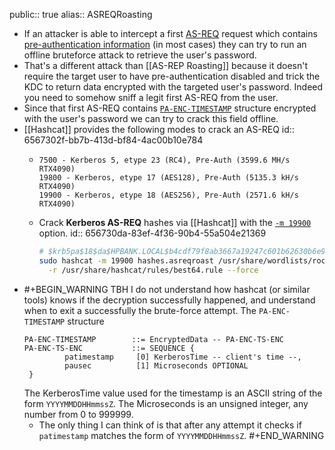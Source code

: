 public:: true
alias:: ASREQRoasting

- If an attacker is able to intercept a first [AS-REQ](((655b1c01-e1e1-4be0-b245-ff8c9482df38))) request which contains [pre-authentication information](((655b158a-a666-41e0-8076-e59942a7bb20))) (in most cases) they can try to run an offline bruteforce attack to retrieve the user's password.
- That's a different attack than [[AS-REP Roasting]] because it doesn't require the target user to have pre-authentication disabled and trick the KDC to return data encrypted with the targeted user's password. Indeed you need to somehow sniff a legit first AS-REQ from the user.
- Since that first AS-REQ contains [`PA-ENC-TIMESTAMP`](((655b158a-a666-41e0-8076-e59942a7bb20))) structure encrypted with the user's password we can try to crack this field offline.
- [[Hashcat]] provides the following modes to crack an AS-REQ
  id:: 6567302f-bb7b-413d-bf84-4ac00b10e784
	- ```
	  7500 - Kerberos 5, etype 23 (RC4), Pre-Auth (3599.6 MH/s RTX4090)
	  19800 - Kerberos, etype 17 (AES128), Pre-Auth (5135.3 kH/s RTX4090)
	  19900 - Kerberos, etype 18 (AES256), Pre-Auth (2571.6 kH/s RTX4090)
	  ```
	- Crack **Kerberos AS-REQ** hashes via [[Hashcat]] with the [`-m 19900`](https://hashcat.net/wiki/doku.php?id=example_hashes) option.
	  id:: 656730da-83ef-4f36-90b4-55a504e21369
	  ```bash
	  # $krb5pa$18$da$HPBANK.LOCAL$b4cdf79f8ab3667a19247c601b62630b6e9393e48f67c044bdc3f98dab67357e4803346c6856e67b8e44e169cc71dd636ca363a853885d7b
	  sudo hashcat -m 19900 hashes.asreqroast /usr/share/wordlists/rockyou.txt \
	  	-r /usr/share/hashcat/rules/best64.rule --force
	  ```
- #+BEGIN_WARNING
  TBH I do not understand how hashcat (or similar tools) knows if the decryption successfully happened, and understand when to exit a successfully the brute-force attempt.
  The `PA-ENC-TIMESTAMP` structure
  ```
  PA-ENC-TIMESTAMP        ::= EncryptedData -- PA-ENC-TS-ENC
  PA-ENC-TS-ENC           ::= SEQUENCE {
           patimestamp     [0] KerberosTime -- client's time --,
           pausec          [1] Microseconds OPTIONAL
   }
  ```
  The KerberosTime value used for the timestamp is an ASCII string of the form `YYYYMMDDHHmmssZ`.
  The Microseconds is an unsigned integer, any number from 0 to 999999.
  - The only thing I can think of is that after any attempt it checks if `patimestamp` matches the form of `YYYYMMDDHHmmssZ`.
  #+END_WARNING